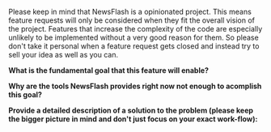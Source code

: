 Please keep in mind that NewsFlash is a opinionated project. This means feature requests will only be considered when they fit the overall vision of the project.
Features that increase the complexity of the code are especially unlikely to be implemented without a very good reason for them.
So please don't take it personal when a feature request gets closed and instead try to sell your idea as well as you can.

**What is the fundamental goal that this feature will enable?**


**Why are the tools NewsFlash provides right now not enough to acomplish this goal?**


**Provide a detailed description of a solution to the problem (please keep the bigger picture in mind and don't just focus on your exact work-flow):**
